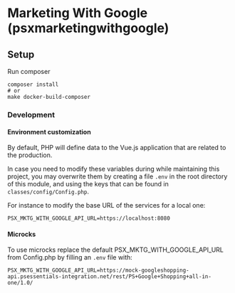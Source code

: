 # Marketing With Google (psxmarketingwithgoogle)


## Setup

Run composer

```
composer install
# or
make docker-build-composer
```

### Development

#### Environment customization

By default, PHP will define data to the Vue.js application that are related to the production.

In case you need to modify these variables during while maintaining this project, you may
overwrite them by creating a file `.env` in the root directory of this module, and using the
keys that can be found in `classes/config/Config.php`.

For instance to modify the base URL of the services for a local one:

```
PSX_MKTG_WITH_GOOGLE_API_URL=https://localhost:8080
```

#### Microcks

To use microcks replace the default PSX_MKTG_WITH_GOOGLE_API_URL from Config.php by filling an `.env` file with:
```
PSX_MKTG_WITH_GOOGLE_API_URL=https://mock-googleshopping-api.psessentials-integration.net/rest/PS+Google+Shopping+all-in-one/1.0/
```
